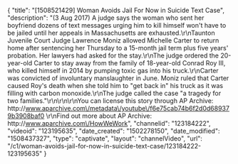 {
    "title": "[1508521429] Woman Avoids Jail For Now in Suicide Text Case",
    "description": "(3 Aug 2017) A judge says the woman who sent her boyfriend dozens of text messages urging him to kill himself won't have to be jailed until her appeals in Massachusetts are exhausted.\r\nTaunton Juvenile Court Judge Lawrence Moniz allowed Michelle Carter to return home after sentencing her Thursday to a 15-month jail term plus five years' probation. Her lawyers had asked for the stay.\r\nThe judge ordered the 20-year-old Carter to stay away from the family of 18-year-old Conrad Roy III, who killed himself in 2014 by pumping toxic gas into his truck.\r\nCarter was convicted of involuntary manslaughter in June. Moniz ruled that Carter caused Roy's death when she told him to \"get back in\" his truck as it was filling with carbon monoxide.\r\nThe judge called the case \"a tragedy for two families.\"\r\n\r\n\r\nYou can license this story through AP Archive: http:\/\/www.aparchive.com\/metadata\/youtube\/f6e75cab74b6f2d0d689379b3908baf0 \r\nFind out more about AP Archive: http:\/\/www.aparchive.com\/HowWeWork",
    "channelid": "123184222",
    "videoid": "123195635",
    "date_created": "1502278150",
    "date_modified": "1508437327",
    "type": "captivate",
    "layout": "channelVideo",
    "url": "\/c1\/woman-avoids-jail-for-now-in-suicide-text-case\/123184222-123195635"
}
